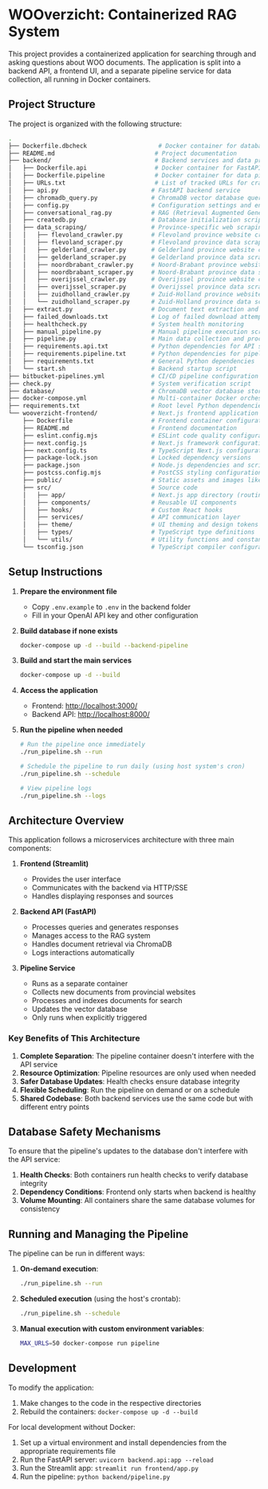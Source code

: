 # WOOverzicht: Containerized RAG System

This project provides a containerized application for searching through and asking questions about WOO documents. The application is split into a backend API, a frontend UI, and a separate pipeline service for data collection, all running in Docker containers.

## Project Structure

The project is organized with the following structure:

```bash
.
├── Dockerfile.dbcheck                    # Docker container for database health checks
├── README.md                            # Project documentation
├── backend/                             # Backend services and data processing
│   ├── Dockerfile.api                   # Docker container for FastAPI backend
│   ├── Dockerfile.pipeline              # Docker container for data pipeline
│   ├── URLs.txt                         # List of tracked URLs for crawling
│   ├── api.py                          # FastAPI backend service
│   ├── chromadb_query.py               # ChromaDB vector database query interface
│   ├── config.py                       # Configuration settings and environment variables
│   ├── conversational_rag.py           # RAG (Retrieval Augmented Generation) system
│   ├── createdb.py                     # Database initialization script
│   ├── data_scraping/                  # Province-specific web scraping modules
│   │   ├── flevoland_crawler.py        # Flevoland province website crawler
│   │   ├── flevoland_scraper.py        # Flevoland province data scraper
│   │   ├── gelderland_crawler.py       # Gelderland province website crawler
│   │   ├── gelderland_scraper.py       # Gelderland province data scraper
│   │   ├── noordbrabant_crawler.py     # Noord-Brabant province website crawler
│   │   ├── noordbrabant_scraper.py     # Noord-Brabant province data scraper
│   │   ├── overijssel_crawler.py       # Overijssel province website crawler
│   │   ├── overijssel_scraper.py       # Overijssel province data scraper
│   │   ├── zuidholland_crawler.py      # Zuid-Holland province website crawler
│   │   └── zuidholland_scraper.py      # Zuid-Holland province data scraper
│   ├── extract.py                      # Document text extraction and processing
│   ├── failed_downloads.txt            # Log of failed download attempts
│   ├── healthcheck.py                  # System health monitoring
│   ├── manual_pipeline.py              # Manual pipeline execution script to add one specific woo-verzoek
│   ├── pipeline.py                     # Main data collection and processing pipeline to build/add to DB
│   ├── requirements.api.txt            # Python dependencies for API service
│   ├── requirements.pipeline.txt       # Python dependencies for pipeline service
│   ├── requirements.txt                # General Python dependencies
│   └── start.sh                        # Backend startup script
├── bitbucket-pipelines.yml             # CI/CD pipeline configuration
├── check.py                            # System verification script
├── database/                           # ChromaDB vector database storage
├── docker-compose.yml                  # Multi-container Docker orchestration
├── requirements.txt                    # Root level Python dependencies
└── wooverzicht-frontend/               # Next.js frontend application
    ├── Dockerfile                      # Frontend container configuration
    ├── README.md                       # Frontend documentation
    ├── eslint.config.mjs               # ESLint code quality configuration
    ├── next.config.js                  # Next.js framework configuration
    ├── next.config.ts                  # TypeScript Next.js configuration
    ├── package-lock.json               # Locked dependency versions
    ├── package.json                    # Node.js dependencies and scripts
    ├── postcss.config.mjs              # PostCSS styling configuration
    ├── public/                         # Static assets and images like logos
    ├── src/                            # Source code
    │   ├── app/                        # Next.js app directory (routing)
    │   ├── components/                 # Reusable UI components
    │   ├── hooks/                      # Custom React hooks
    │   ├── services/                   # API communication layer
    │   ├── theme/                      # UI theming and design tokens
    │   ├── types/                      # TypeScript type definitions
    │   └── utils/                      # Utility functions and constants
    └── tsconfig.json                   # TypeScript compiler configuration
```

## Setup Instructions

1. **Prepare the environment file**
   - Copy `.env.example` to `.env` in the backend folder
   - Fill in your OpenAI API key and other configuration

2. **Build database if none exists**

   ```bash
   docker-compose up -d --build --backend-pipeline
   ```

3. **Build and start the main services**

   ```bash
   docker-compose up -d --build
   ```

4. **Access the application**
   - Frontend: <http://localhost:3000/>
   - Backend API: <http://localhost:8000/>

5. **Run the pipeline when needed**
   ```bash
   # Run the pipeline once immediately
   ./run_pipeline.sh --run
   
   # Schedule the pipeline to run daily (using host system's cron)
   ./run_pipeline.sh --schedule
   
   # View pipeline logs
   ./run_pipeline.sh --logs
   ```

## Architecture Overview

This application follows a microservices architecture with three main components:

1. **Frontend (Streamlit)**
   - Provides the user interface
   - Communicates with the backend via HTTP/SSE
   - Handles displaying responses and sources

2. **Backend API (FastAPI)**
   - Processes queries and generates responses
   - Manages access to the RAG system
   - Handles document retrieval via ChromaDB
   - Logs interactions automatically

3. **Pipeline Service**
   - Runs as a separate container
   - Collects new documents from provincial websites
   - Processes and indexes documents for search
   - Updates the vector database
   - Only runs when explicitly triggered

### Key Benefits of This Architecture

1. **Complete Separation**: The pipeline container doesn't interfere with the API service
2. **Resource Optimization**: Pipeline resources are only used when needed
3. **Safer Database Updates**: Health checks ensure database integrity
4. **Flexible Scheduling**: Run the pipeline on demand or on a schedule
5. **Shared Codebase**: Both backend services use the same code but with different entry points

## Database Safety Mechanisms

To ensure that the pipeline's updates to the database don't interfere with the API service:

1. **Health Checks**: Both containers run health checks to verify database integrity
2. **Dependency Conditions**: Frontend only starts when backend is healthy
3. **Volume Mounting**: All containers share the same database volumes for consistency

## Running and Managing the Pipeline

The pipeline can be run in different ways:

1. **On-demand execution**:
   ```bash
   ./run_pipeline.sh --run
   ```

2. **Scheduled execution** (using the host's crontab):
   ```bash
   ./run_pipeline.sh --schedule
   ```

3. **Manual execution with custom environment variables**:
   ```bash
   MAX_URLS=50 docker-compose run pipeline
   ```

## Development

To modify the application:

1. Make changes to the code in the respective directories
2. Rebuild the containers: `docker-compose up -d --build`

For local development without Docker:

1. Set up a virtual environment and install dependencies from the appropriate requirements file
2. Run the FastAPI server: `uvicorn backend.api:app --reload`
3. Run the Streamlit app: `streamlit run frontend/app.py`
4. Run the pipeline: `python backend/pipeline.py`